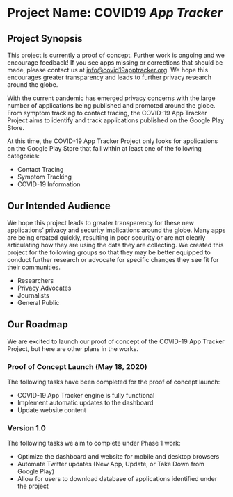 # Project Name: COVID19 *App Tracker*

## Project Synopsis
This project is currently a proof of concept. Further work is ongoing and we encourage feedback! If you see apps missing or corrections that should be made, please contact us at info@covid19apptracker.org. We hope this encourages greater transparency and leads to further privacy research around the globe.

With the current pandemic has emerged privacy concerns with the large number of applications being published and promoted around the globe. From symptom tracking to contact tracing, the COVID-19 App Tracker Project aims to identify and track applications published on the Google Play Store.

At this time, the COVID-19 App Tracker Project only looks for applications on the Google Play Store that fall within at least one of the following categories:

* Contact Tracing
* Symptom Tracking
* COVID-19 Information

## Our Intended Audience

We hope this project leads to greater transparency for these new applications’ privacy and security implications around the globe. Many apps are being created quickly, resulting in poor security or are not clearly articulating how they are using the data they are collecting. We created this project for the following groups so that they may be better equipped to conduct further research or advocate for specific changes they see fit for their communities.

* Researchers
* Privacy Advocates
* Journalists
* General Public

## Our Roadmap

We are excited to launch our proof of concept of the COVID-19 App Tracker Project, but here are other plans in the works.

### Proof of Concept Launch (May 18, 2020)
The following tasks have been completed for the proof of concept launch:

* COVID-19 App Tracker engine is fully functional
* Implement automatic updates to the dashboard
* Update website content

### Version 1.0
The following tasks we aim to complete under Phase 1 work:

* Optimize the dashboard and website for mobile and desktop browsers
* Automate Twitter updates (New App, Update, or Take Down from Google Play)
* Allow for users to download database of applications identified under the project

